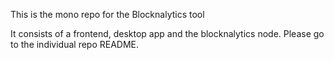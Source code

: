 This is the mono repo for the Blocknalytics tool

It consists of a frontend, desktop app and the blocknalytics node. Please go to the individual repo README.